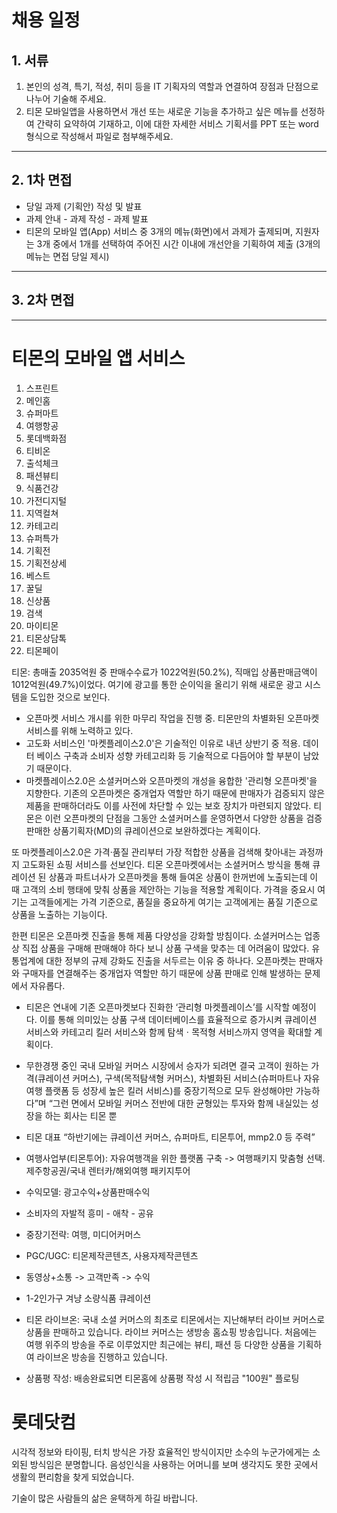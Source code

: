 # 채용 일정

## 1. 서류

1. 본인의 성격, 특기, 적성, 취미 등을 IT 기획자의 역할과 연결하여 장점과 단점으로 나누어 기술해 주세요.
2. 티몬 모바일앱을 사용하면서 개선 또는 새로운 기능을 추가하고 싶은 메뉴를 선정하여 간략히 요약하여 기재하고, 이에 대한 자세한 서비스 기획서를 PPT 또는 word 형식으로 작성해서 파일로 첨부해주세요.

---

## 2. 1차 면접

* 당일 과제 (기획안) 작성 및 발표
* 과제 안내 - 과제 작성 - 과제 발표
* 티몬의 모바일 앱(App) 서비스 중 3개의 메뉴(화면)에서 과제가 출제되며, 지원자는 3개 중에서 1개를 선택하여 주어진 시간 이내에 개선안을 기획하여 제출 (3개의 메뉴는 면접 당일 제시)

---

## 3. 2차 면접



---


# 티몬의 모바일 앱 서비스

1. 스프린트
2. 메인홈
3. 슈퍼마트
4. 여행항공
5. 롯데백화점
6. 티비온
7. 출석체크
8. 패션뷰티
9. 식품건강
10. 가전디지털
11. 지역컬쳐
12. 카테고리
13. 슈퍼특가
14. 기획전
15. 기획전상세
16. 베스트
17. 꿀딜
18. 신상품
19. 검색
20. 마이티몬
21. 티몬상담톡
22. 티몬페이




티몬: 총매출 2035억원 중 판매수수료가 1022억원(50.2%), 직매입 상품판매금액이 1012억원(49.7%)이었다. 여기에 광고를 통한 순이익을 올리기 위해 새로운 광고 시스템을 도입한 것으로 보인다.

- 오픈마켓 서비스 개시를 위한 마무리 작업을 진행 중. 티몬만의 차별화된 오픈마켓 서비스를 위해 노력하고 있다.
- 고도화 서비스인 '마켓플레이스2.0'은 기술적인 이유로 내년 상반기 중 적용. 데이터 베이스 구축과 소비자 성향 카테고리화 등 기술적으로 다듬어야 할 부분이 남았기 때문이다.
- 마켓플레이스2.0은 소셜커머스와 오픈마켓의 개성을 융합한 '관리형 오픈마켓'을 지향한다. 기존의 오픈마켓은 중개업자 역할만 하기 때문에 판매자가 검증되지 않은 제품을 판매하더라도 이를 사전에 차단할 수 있는 보호 장치가 마련되지 않았다. 티몬은 이런 오픈마켓의 단점을 그동안 소셜커머스를 운영하면서 다양한 상품을 검증 판매한 상품기획자(MD)의 큐레이션으로 보완하겠다는 계획이다.

또 마켓플레이스2.0은 가격·품질 관리부터 가장 적합한 상품을 검색해 찾아내는 과정까지 고도화된 쇼핑 서비스를 선보인다. 티몬 오픈마켓에서는 소셜커머스 방식을 통해 큐레이션 된 상품과 파트너사가 오픈마켓을 통해 들여온 상품이 한꺼번에 노출되는데 이 때 고객의 소비 행태에 맞춰 상품을 제안하는 기능을 적용할 계획이다. 가격을 중요시 여기는 고객들에게는 가격 기준으로, 품질을 중요하게 여기는 고객에게는 품질 기준으로 상품을 노출하는 기능이다.

한편 티몬은 오픈마켓 진출을 통해 제품 다양성을 강화할 방침이다. 소셜커머스는 업종 상 직접 상품을 구매해 판매해야 하다 보니 상품 구색을 맞추는 데 어려움이 많았다. 유통업계에 대한 정부의 규제 강화도 진출을 서두르는 이유 중 하나다. 오픈마켓는 판매자와 구매자를 연결해주는 중개업자 역할만 하기 때문에 상품 판매로 인해 발생하는 문제에서 자유롭다.

- 티몬은 연내에 기존 오픈마켓보다 진화한 ‘관리형 마켓플레이스’를 시작할 예정이다. 이를 통해 의미있는 상품 구색 데이터베이스를 효율적으로 증가시켜 큐레이션 서비스와 카테고리 킬러 서비스와 함께 탐색ㆍ목적형 서비스까지 영역을 확대할 계획이다.

- 무한경쟁 중인 국내 모바일 커머스 시장에서 승자가 되려면 결국 고객이 원하는 가격(큐레이션 커머스), 구색(목적탐색형 커머스), 차별화된 서비스(슈퍼마트나 자유여행 플랫폼 등 성장세 높은 킬러 서비스)를 중장기적으로 모두 완성해야만 가능하다”며 “그런 면에서 모바일 커머스 전반에 대한 균형있는 투자와 함께 내실있는 성장을 하는 회사는 티몬 뿐

- 티몬 대표 “하반기에는 큐레이션 커머스, 슈퍼마트, 티몬투어, mmp2.0 등 주력”

- 여행사업부(티몬투어): 자유여행객을 위한 플랫폼 구축
-> 여행패키지 맞춤형 선택.
제주항공권/국내 렌터카/해외여행 패키지투어

- 수익모델: 광고수익+상품판매수익
- 소비자의 자발적 흥미 - 애착 - 공유
- 중장기전략: 여행, 미디어커머스
- PGC/UGC: 티몬제작콘텐츠, 사용자제작콘텐츠
- 동영상+소통 -> 고객만족 -> 수익
- 1-2인가구 겨냥 소량식품 큐레이션

- 티몬 라이브온: 국내 소셜 커머스의 최초로 티몬에서는 지난해부터 라이브 커머스로 상품을 판매하고 있습니다. 라이브 커머스는 생방송 홈쇼핑 방송입니다. 처음에는 여행 위주의 방송을 주로 이루었지만 최근에는 뷰티, 패션 등 다양한 상품을 기획하여 라이브온 방송을 진행하고 있습니다.

- 상품평 작성: 배송완료되면 티몬홈에 상품평 작성 시 적립금 "100원" 플로팅



# 롯데닷컴
 시각적 정보와 타이핑, 터치 방식은 가장 효율적인 방식이지만 소수의 누군가에게는 소외된 방식임은 분명합니다.
음성인식을 사용하는 어머니를 보며
 생각지도 못한 곳에서 생활의 편리함을 찾게 되었습니다.

기술이 많은 사람들의 삶은 윤택하게 하길 바랍니다.

